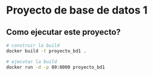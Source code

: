 # Proyecto de base de datos 1

## Como ejecutar este proyecto?

```bash
# construir la build
docker build -t proyecto_bd1 .

# ejecutar la build
docker run -d -p 80:8000 proyecto_bd1
```
